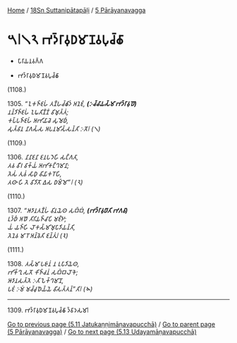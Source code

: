 
[Home](/) / [18Sn Suttanipātapāḷi](...md) / [5 Pārāyanavagga](../18Sn/5.md)

# 𑁫𑁇𑁧𑁨 𑀪𑀤𑁆𑀭𑀸𑀯𑀼𑀥𑀫𑀸𑀡𑀯𑀧𑀼𑀘𑁆𑀙𑀸

* 𑀧𑀸𑀭𑀸𑀬𑀦𑀯𑀕𑁆𑀕

* 𑀪𑀤𑁆𑀭𑀸𑀯𑀼𑀥𑀫𑀸𑀡𑀯𑀧𑀼𑀘𑁆𑀙𑀸

(1108.)

1305\. _“𑀑𑀓𑀜𑁆𑀚𑀳𑀁 𑀢𑀡𑁆𑀳𑀘𑁆𑀙𑀺𑀤𑀁 𑀅𑀦𑁂𑀚𑀁, __(𑀇𑀘𑁆𑀘𑀸𑀬𑀲𑁆𑀫𑀸 𑀪𑀤𑁆𑀭𑀸𑀯𑀼𑀥𑁄)___  
_𑀦𑀦𑁆𑀤𑀺𑀜𑁆𑀚𑀳𑀁 𑀑𑀖𑀢𑀺𑀡𑁆𑀡𑀁 𑀯𑀺𑀫𑀼𑀢𑁆𑀢𑀁;_  
_𑀓𑀧𑁆𑀧𑀜𑁆𑀚𑀳𑀁 𑀅𑀪𑀺𑀬𑀸𑀘𑁂 𑀲𑀼𑀫𑁂𑀥𑀁,_  
_𑀲𑀼𑀢𑁆𑀯𑀸𑀦 𑀦𑀸𑀕𑀲𑁆𑀲 𑀅𑀧𑀦𑀫𑀺𑀲𑁆𑀲𑀦𑁆𑀢𑀺 𑀇𑀢𑁄𑁇 (𑁧)_  


(1109.)

1306\. _𑀦𑀸𑀦𑀸𑀚𑀦𑀸 𑀚𑀦𑀧𑀤𑁂𑀳𑀺 𑀲𑀗𑁆𑀕𑀢𑀸,_  
_𑀢𑀯 𑀯𑀻𑀭 𑀯𑀸𑀓𑁆𑀬𑀁 𑀅𑀪𑀺𑀓𑀗𑁆𑀔𑀫𑀸𑀦𑀸;_  
_𑀢𑁂𑀲𑀁 𑀢𑀼𑀯𑀁 𑀲𑀸𑀥𑀼 𑀯𑀺𑀬𑀸𑀓𑀭𑁄𑀳𑀺,_  
_𑀢𑀣𑀸 𑀳𑀺 𑀢𑁂 𑀯𑀺𑀤𑀺𑀢𑁄 𑀏𑀲 𑀥𑀫𑁆𑀫𑁄”𑁇 (𑁨)_  


(1110.)

1307\. _“𑀆𑀤𑀸𑀦𑀢𑀡𑁆𑀳𑀁 𑀯𑀺𑀦𑀬𑁂𑀣 𑀲𑀩𑁆𑀩𑀁, __(𑀪𑀤𑁆𑀭𑀸𑀯𑀼𑀥𑀸𑀢𑀺 𑀪𑀕𑀯𑀸)___  
_𑀉𑀤𑁆𑀥𑀁 𑀅𑀥𑁄 𑀢𑀺𑀭𑀺𑀬𑀜𑁆𑀘𑀸𑀧𑀺 𑀫𑀚𑁆𑀛𑁂;_  
_𑀬𑀁 𑀬𑀜𑁆𑀳𑀺 𑀮𑁄𑀓𑀲𑁆𑀫𑀺𑀫𑀼𑀧𑀸𑀤𑀺𑀬𑀦𑁆𑀢𑀺,_  
_𑀢𑁂𑀦𑁂𑀯 𑀫𑀸𑀭𑁄 𑀅𑀦𑁆𑀯𑁂𑀢𑀺 𑀚𑀦𑁆𑀢𑀼𑀁𑁇 (𑁩)_  


(1111.)

1308\. _𑀢𑀲𑁆𑀫𑀸 𑀧𑀚𑀸𑀦𑀁 𑀦 𑀉𑀧𑀸𑀤𑀺𑀬𑁂𑀣,_  
_𑀪𑀺𑀓𑁆𑀔𑀼 𑀲𑀢𑁄 𑀓𑀺𑀜𑁆𑀘𑀦𑀁 𑀲𑀩𑁆𑀩𑀮𑁄𑀓𑁂;_  
_𑀆𑀤𑀸𑀦𑀲𑀢𑁆𑀢𑁂 𑀇𑀢𑀺 𑀧𑁂𑀓𑁆𑀔𑀫𑀸𑀦𑁄,_  
_𑀧𑀚𑀁 𑀇𑀫𑀁 𑀫𑀘𑁆𑀘𑀼𑀥𑁂𑀬𑁆𑀬𑁂 𑀯𑀺𑀲𑀢𑁆𑀢𑀦𑁆”𑀢𑀺𑁇 (𑁪)_  


---

1309\. 𑀪𑀤𑁆𑀭𑀸𑀯𑀼𑀥𑀫𑀸𑀡𑀯𑀧𑀼𑀘𑁆𑀙𑀸 𑀤𑁆𑀯𑀸𑀤𑀲𑀫𑀸𑁇



[Go to previous page (5.11 Jatukaṇṇimāṇavapucchā)](5.11.md) / [Go to parent page (5 Pārāyanavagga)](../18Sn/5.md) / [Go to next page (5.13 Udayamāṇavapucchā)](5.13.md)


